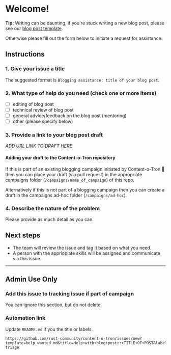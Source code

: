 # Welcome!

**Tip:** Writing can be daunting, if you're stuck writing a new blog post, please see our [blog post template](/guides/blog_post_template.md).

Otherwise please fill out the form below to initiate a request for assistance.

## Instructions

### 1. Give your issue a title

The suggested format is `Blogging assistance: title of your blog post`.

### 2. What type of help do you need (check one or more items)

- [ ] editing of blog post
- [ ] technical review of blog post
- [ ] general advice/feedback on the blog post (mentoring)
- [ ] other (please specify below)

### 3. Provide a link to your blog post draft

_ADD URL LINK TO DRAFT HERE_

#### Adding your draft to the Content-o-Tron repository

If this is part of an existing blogging campaign initiated by Content-o-Tron :robot: then you can place your draft (via pull request) in the appropriate campaigns folder (`/campaigns/name_of_campaign`) of this repo.

Alternatively if this is not part of a blogging campaign then you can create a draft in the campaigns ad-hoc folder (`/campaigns/ad-hoc`).

### 4. Describe the nature of the problem

Please provide as much detail as you can.

## Next steps

- The team will review the issue and tag it based on what you need.
- A person with the appriopiate skills will be assigned and communicate via this issue.

---

## Admin Use Only

### Add this issue to tracking issue if part of campaign

You can ignore this section, but do not delete. 

### Automation link

Update `README.md` if you the title or labels.

```text
https://github.com/rust-community/content-o-tron/issues/new?template=help_wanted.md&title=Help+with+blog+post+:+TITLE+OF+POST&labels=help-triage
```
